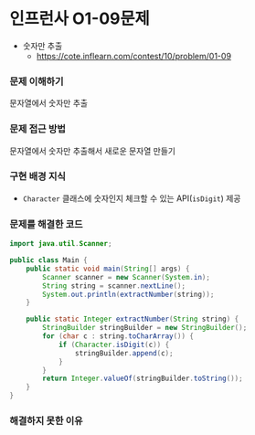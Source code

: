 # 인프런사 O1-09문제
- 숫자만 추출
  - https://cote.inflearn.com/contest/10/problem/01-09

### 문제 이해하기
문자열에서 숫자만 추출

### 문제 접근 방법
문자열에서 숫자만 추출해서 새로운 문자열 만들기

### 구현 배경 지식
- `Character` 클래스에 숫자인지 체크할 수 있는 API(`isDigit`) 제공

### 문제를 해결한 코드
```java
import java.util.Scanner;

public class Main {
    public static void main(String[] args) {
        Scanner scanner = new Scanner(System.in);
        String string = scanner.nextLine();
        System.out.println(extractNumber(string));
    }

    public static Integer extractNumber(String string) {
        StringBuilder stringBuilder = new StringBuilder();
        for (char c : string.toCharArray()) {
            if (Character.isDigit(c)) {
                stringBuilder.append(c);
            }
        }
        return Integer.valueOf(stringBuilder.toString());
    }
}
```

### 해결하지 못한 이유
